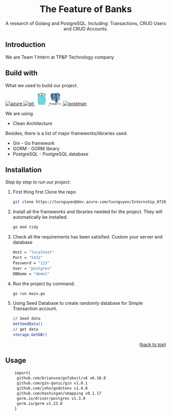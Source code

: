 <!-- PROJECT LOGO -->
<br />
<div align="center">
  <!-- <a href="https://www.tpptechnology.com/">
    <img src="internBE.com/pkg/logo.png" alt="Logo" width="80" height="80">
  </a> -->
  <h1 align="center">The Feature of Banks</h1>

  <p align="center">
    A research of Golang and PostgreSQL. 
    Including: Transactions, CRUD Users and CRUD Accounts.
    <br />
  </p>
   <a name="readme-top"></a>

</div>

## Introduction

We are Team 1 Intern at TP&P Technology company

## Build with

What we used to build our project.

<p align="left"><a href="https://azure.microsoft.com/en-in/" target="_blank" rel="noreferrer"> <img src="https://www.vectorlogo.zone/logos/microsoft_azure/microsoft_azure-icon.svg" alt="azure" width="40" height="40"/> </a> <a href="https://git-scm.com/" target="_blank" rel="noreferrer"> <img src="https://www.vectorlogo.zone/logos/git-scm/git-scm-icon.svg" alt="git" width="40" height="40"/> </a> <a href="https://golang.org" target="_blank" rel="noreferrer"> <img src="https://raw.githubusercontent.com/devicons/devicon/master/icons/go/go-original.svg" alt="go" width="40" height="40"/> </a> <a href="https://www.postgresql.org" target="_blank" rel="noreferrer"> <img src="https://raw.githubusercontent.com/devicons/devicon/master/icons/postgresql/postgresql-original-wordmark.svg" alt="postgresql" width="40" height="40"/> </a> <a href="https://postman.com" target="_blank" rel="noreferrer"> <img src="https://www.vectorlogo.zone/logos/getpostman/getpostman-icon.svg" alt="postman" width="40" height="40"/> </a>

We are using

- Clean Architecture

Besides, there is a list of major frameworks/libraries used.

- Gin - Go framework
- GORM - GORM library
- PostgreSQL - PostgreSQL database

## Installation

_Step by step to run our project._

1.  First thing first Clone the repo
    ```sh
    git clone https://tucnguyen@dev.azure.com/tucnguyen/Internship_072022/_git/Internship_072022
    ```
2.  Install all the frameworks and libraries needed for the project. They will automatically be installed.
    ```sh
    go mod tidy
    ```
3.  Check all the requirements has been satisfied. Custom your server and database

    ```sh
    Host = "localhost"
    Port = "5432"
    Password = "123"
    User = "postgres"
    DBName = "demo1"
    ```

4.  Run the project by command.

    ```sh
    go run main.go
    ```

5.  Using Seed Database to create randomly database for Simple Transaction account.

    ```sh
    // Seed data
    GetSeedData()
    // get data
    storage.GetDB()
    ```

    <p align="right">(<a href="#readme-top">back to top</a>)</p>

## Usage

        import{
         github.com/brianvoe/gofakeit/v6 v6.18.0
         github.com/gin-gonic/gin v1.8.1
         github.com/joho/godotenv v1.4.0
         github.com/mashingan/smapping v0.1.17
         gorm.io/driver/postgres v1.3.8
         gorm.io/gorm v1.23.8
        }
